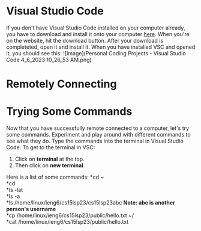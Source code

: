 # **Visual Studio Code**

If you don't have Visual Studio Code installed on your computer already, you have to download and install it onto your computer [here](https://code.visualstudio.com/). When you're on the website, hit the download button. After your download is completeted, open it and install it. When you have installed VSC and opened it, you should see this: 
![Image](Personal Coding Projects - Visual Studio Code 4_6_2023 10_26_53 AM.png)

# **Remotely Connecting**



# **Trying Some Commands**

Now that you have successfully remote connected to a computer, let's try some commands. Experiment and play around with different commands to see what they do. Type the commands into the terminal in Visual Studio Code. To get to the terminal in VSC:
1. Click on **terminal** at the top.
2. Then click on **new terminal**.

Here is a list of some commands:
*cd ~\
*cd\
*ls -lat\
*ls -a\
*ls /home/linux/ieng6/cs15lsp23/cs15lsp23abc **Note: abc is another person's username** \
*cp /home/linux/ieng6/cs15lsp23/public/hello.txt ~/ \
*cat /home/linux/ieng6/cs15lsp23/public/hello.txt
